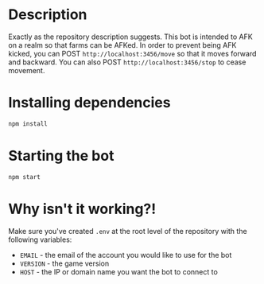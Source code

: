 # Description

Exactly as the repository description suggests. This bot is intended to AFK on a realm so that farms can be AFKed. In order to prevent being AFK kicked, you can POST `http://localhost:3456/move` so that it moves forward and backward. You can also POST `http://localhost:3456/stop` to cease movement.

# Installing dependencies
```sh
npm install
```

# Starting the bot
```sh
npm start
```

# Why isn't it working?!
Make sure you've created `.env` at the root level of the repository with the following variables:
- `EMAIL` - the email of the account you would like to use for the bot
- `VERSION` - the game version
- `HOST` - the IP or domain name you want the bot to connect to
